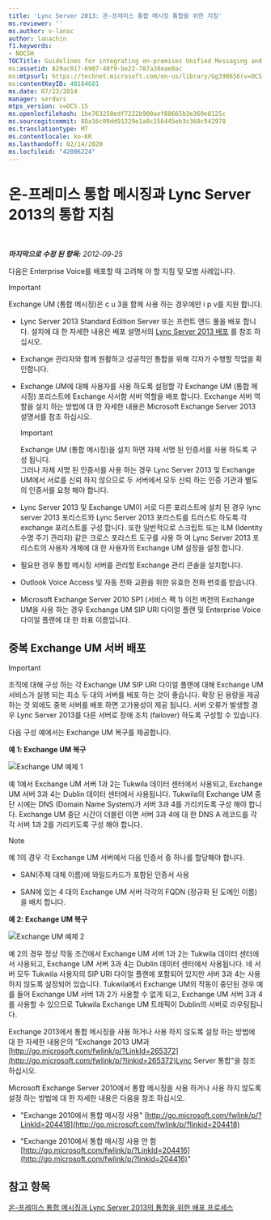```yaml
---
title: 'Lync Server 2013: 온-프레미스 통합 메시징 통합을 위한 지침'
ms.reviewer: ''
ms.author: v-lanac
author: lanachin
f1.keywords:
- NOCSH
TOCTitle: Guidelines for integrating on-premises Unified Messaging and Lync Server
ms:assetid: 829ac017-6907-40f9-be22-787a28eae0ac
ms:mtpsurl: https://technet.microsoft.com/en-us/library/Gg398656(v=OCS.15)
ms:contentKeyID: 48184681
ms.date: 07/23/2014
manager: serdars
mtps_version: v=OCS.15
ms.openlocfilehash: 1be763250edf7222b900aef88665b3e360e8125c
ms.sourcegitcommit: 88a16c09dd91229e1a8c156445eb3c360c942978
ms.translationtype: MT
ms.contentlocale: ko-KR
ms.lasthandoff: 02/14/2020
ms.locfileid: "42006224"
---
```

<div data-xmlns="http://www.w3.org/1999/xhtml">

<div class="topic" data-xmlns="http://www.w3.org/1999/xhtml" data-msxsl="urn:schemas-microsoft-com:xslt" data-cs="http://msdn.microsoft.com/">

<div data-asp="http://msdn2.microsoft.com/asp">

# <a name="guidelines-for-integrating-on-premises-unified-messaging-and-lync-server-2013"></a>온-프레미스 통합 메시징과 Lync Server 2013의 통합 지침

</div>

<div id="mainSection">

<div id="mainBody">

<span> </span>

_**마지막으로 수정 된 항목:** 2012-09-25_

다음은 Enterprise Voice를 배포할 때 고려해 야 할 지침 및 모범 사례입니다.

<div>


> [!IMPORTANT]  
> Exchange UM (통합 메시징)은 c u 3을 함께 사용 하는 경우에만 i p v를 지원 합니다.



</div>

  - Lync Server 2013 Standard Edition Server 또는 프런트 엔드 풀을 배포 합니다. 설치에 대 한 자세한 내용은 배포 설명서의 [Lync Server 2013 배포](lync-server-2013-deploying-lync-server.md) 를 참조 하십시오.

  - Exchange 관리자와 함께 원활하고 성공적인 통합을 위해 각자가 수행할 작업을 확인합니다.

  - Exchange UM에 대해 사용자를 사용 하도록 설정할 각 Exchange UM (통합 메시징) 포리스트에 Exchange 사서함 서버 역할을 배포 합니다. Exchange 서버 역할을 설치 하는 방법에 대 한 자세한 내용은 Microsoft Exchange Server 2013 설명서를 참조 하십시오.
    
    <div>
    

    > [!IMPORTANT]  
    > Exchange UM (통합 메시징)을 설치 하면 자체 서명 된 인증서를 사용 하도록 구성 됩니다.<BR>그러나 자체 서명 된 인증서를 사용 하는 경우 Lync Server 2013 및 Exchange UM에서 서로를 신뢰 하지 않으므로 두 서버에서 모두 신뢰 하는 인증 기관과 별도의 인증서를 요청 해야 합니다.

    
    </div>

  - Lync Server 2013 및 Exchange UM이 서로 다른 포리스트에 설치 된 경우 lync server 2013 포리스트와 Lync Server 2013 포리스트를 트러스트 하도록 각 exchange 포리스트를 구성 합니다. 또한 일반적으로 스크립트 또는 ILM (Identity 수명 주기 관리자) 같은 크로스 포리스트 도구를 사용 하 여 Lync Server 2013 포리스트의 사용자 개체에 대 한 사용자의 Exchange UM 설정을 설정 합니다.

  - 필요한 경우 통합 메시징 서버를 관리할 Exchange 관리 콘솔을 설치합니다.

  - Outlook Voice Access 및 자동 전화 교환을 위한 유효한 전화 번호를 받습니다.

  - Microsoft Exchange Server 2010 SP1 (서비스 팩 1) 이전 버전의 Exchange UM을 사용 하는 경우 Exchange UM SIP URI 다이얼 플랜 및 Enterprise Voice 다이얼 플랜에 대 한 좌표 이름입니다.

<div>

## <a name="deploying-redundant-exchange-um-servers"></a>중복 Exchange UM 서버 배포

<div>


> [!IMPORTANT]  
> 조직에 대해 구성 하는 각 Exchange UM SIP URI 다이얼 플랜에 대해 Exchange UM 서비스가 실행 되는 최소 두 대의 서버를 배포 하는 것이 좋습니다. 확장 된 용량을 제공 하는 것 외에도 중복 서버를 배포 하면 고가용성이 제공 됩니다. 서버 오류가 발생할 경우 Lync Server 2013를 다른 서버로 장애 조치 (failover) 하도록 구성할 수 있습니다.



</div>

다음 구성 예에서는 Exchange UM 복구를 제공합니다.

**예 1: Exchange UM 복구**

![Exchange UM 예제 1](images/Gg398656.3644b847-0847-4550-a989-e3fc51de5c4b(OCS.15).jpg "Exchange UM 예제 1")

예 1에서 Exchange UM 서버 1과 2는 Tukwila 데이터 센터에서 사용되고, Exchange UM 서버 3과 4는 Dublin 데이터 센터에서 사용됩니다. Tukwila의 Exchange UM 중단 시에는 DNS (Domain Name System)가 서버 3과 4를 가리키도록 구성 해야 합니다. Exchange UM 중단 시간이 더블린 이면 서버 3과 4에 대 한 DNS A 레코드를 각각 서버 1과 2를 가리키도록 구성 해야 합니다.

<div>


> [!NOTE]  
> 예 1의 경우 각 Exchange UM 서버에서 다음 인증서 중 하나를 할당해야 합니다. 
> <UL>
> <LI>
> <P>SAN(주체 대체 이름)에 와일드카드가 포함된 인증서 사용</P>
> <LI>
> <P>SAN에 있는 4 대의 Exchange UM 서버 각각의 FQDN (정규화 된 도메인 이름)을 배치 합니다.</P></LI></UL>



</div>

**예 2: Exchange UM 복구**

![Exchange UM 예제 2](images/Gg398656.15754273-306e-448d-b258-84bc2936a2e8(OCS.15).jpg "Exchange UM 예제 2")

예 2의 경우 정상 작동 조건에서 Exchange UM 서버 1과 2는 Tukwila 데이터 센터에서 사용되고, Exchange UM 서버 3과 4는 Dublin 데이터 센터에서 사용됩니다. 네 서버 모두 Tukwila 사용자의 SIP URI 다이얼 플랜에 포함되어 있지만 서버 3과 4는 사용하지 않도록 설정되어 있습니다. Tukwila에서 Exchange UM의 작동이 중단된 경우 예를 들어 Exchange UM 서버 1과 2가 사용할 수 없게 되고, Exchange UM 서버 3과 4를 사용할 수 있으므로 Tukwila Exchange UM 트래픽이 Dublin의 서버로 라우팅됩니다.

Exchange 2013에서 통합 메시징을 사용 하거나 사용 하지 않도록 설정 하는 방법에 대 한 자세한 내용은의 "Exchange 2013 UM과 [http://go.microsoft.com/fwlink/p/?LinkId=265372](http://go.microsoft.com/fwlink/p/?linkid=265372)Lync Server 통합"을 참조 하십시오.

Microsoft Exchange Server 2010에서 통합 메시징을 사용 하거나 사용 하지 않도록 설정 하는 방법에 대 한 자세한 내용은 다음을 참조 하십시오.

  - "Exchange 2010에서 통합 메시징 사용" [http://go.microsoft.com/fwlink/p/?LinkId=204418](http://go.microsoft.com/fwlink/p/?linkid=204418)

  - "Exchange 2010에서 통합 메시징 사용 안 함 [http://go.microsoft.com/fwlink/p/?LinkId=204416](http://go.microsoft.com/fwlink/p/?linkid=204416)"

</div>

<div>

## <a name="see-also"></a>참고 항목


[온-프레미스 통합 메시징과 Lync Server 2013의 통합을 위한 배포 프로세스](lync-server-2013-deployment-process-for-integrating-on-premises-unified-messaging.md)  
  

</div>

</div>

<span> </span>

</div>

</div>

</div>

